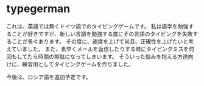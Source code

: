 # typegerman
これは、英語では無くドイツ語でのタイピングゲームです。
私は語学を勉強することが好きですが、新しい言語を勉強する度にその言語のタイピングを失敗することが多々あります。
その度に、速度を上げて尚且、正確性を上げたいと考えていました。
また、素早くメールを返信したりする時にタイピングミスを何回もしてたら時間の無駄になってしまいます。
そういった悩みを抱える方達向けに、練習用としてタイピングゲームを作りました。

今後は、ロシア語を追加予定です。
